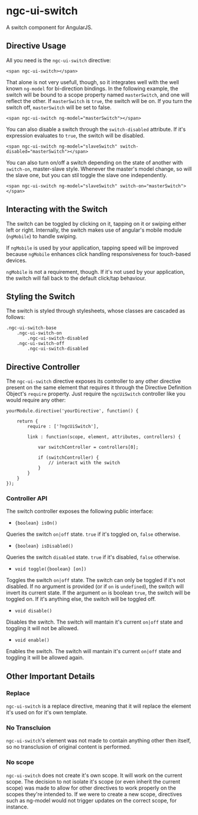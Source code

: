 ngc-ui-switch
=============

A switch component for AngularJS.


## Directive Usage ##

All you need is the `ngc-ui-switch` directive:
```
<span ngc-ui-switch></span>
```

That alone is not very usefull, though, so it integrates well with the well known `ng-model` for bi-direction bindings. In the following example, the switch will be bound to a scope property named `masterSwitch`, and one will reflect the other. If `masterSwitch` is `true`, the switch will be on. If you turn the switch off, `masterSwitch` will be set to false.
```
<span ngc-ui-switch ng-model="masterSwitch"></span>
```

You can also disable a switch through the `switch-disabled` attribute. If it's expression evaluates to `true`, the switch will be disabled.
```
<span ngc-ui-switch ng-model="slaveSwitch" switch-disabled="masterSwitch"></span>
```

You can also turn on/off a switch depending on the state of another with `switch-on`, master-slave style. Whenever the master's model change, so will the slave one, but you can stil toggle the slave one independently.
```
<span ngc-ui-switch ng-model="slaveSwitch" switch-on="masterSwitch"></span>
```


## Interacting with the Switch ##

The switch can be toggled by clicking on it, tapping on it or swiping either left or right. Internally, the switch makes use of angular's mobile module (`ngMobile`) to handle swiping.

If `ngMobile` is used by your application, tapping speed will be improved because `ngMobile` enhances click handling responsiveness for touch-based devices.

`ngMobile` is not a requirement, though. If it's not used by your application, the switch will fall back to the default click/tap behaviour.


## Styling the Switch ##

The switch is styled through stylesheets, whose classes are cascaded as follows:

```
.ngc-ui-switch-base
    .ngc-ui-switch-on
        .ngc-ui-switch-disabled
    .ngc-ui-switch-off
        .ngc-ui-switch-disabled
```


## Directive Controller ##

The `ngc-ui-switch` directive exposes its controller to any other directive present on the same element that requires it through the Directive Definition Object's `require` property. Just require the `ngcUiSwitch` controller like you would require any other:
```
yourModule.directive('yourDirective', function() {
    
    return {
        require : ['?ngcUiSwitch'],

        link : function(scope, element, attributes, controllers) {
            
            var switchController = controllers[0];
            
            if (switchController) {
                // interact with the switch
            }
        }
    }    
});
```


### Controller API ###

The switch controller exposes the following public interface:

* `{boolean} isOn()`

Queries the switch `on|off` state. `true` if it's toggled on, `false` otherwise.

* `{boolean} isDisabled()`

Queries the switch `disabled` state. `true` if it's disabled, `false` otherwise.

* `void toggle({boolean} [on])`

Toggles the switch `on|off` state. The switch can only be toggled if it's not disabled. If no argument is provided (or if `on` is `undefined`), the switch will invert its current state. If the argument `on` is boolean `true`, the switch will be toggled on. If it's anything else, the switch will be toggled off.

* `void disable()`

Disables the switch. The switch will mantain it's current `on|off` state and toggling it will not be allowed.

* `void enable()`

Enables the switch. The switch will mantain it's current `on|off` state and toggling it will be allowed again.


## Other Important Details ##

### Replace ###
`ngc-ui-switch` is a replace directive, meaning that it will replace the element it's used on for it's own template. 

### No Transcluion ###
`ngc-ui-switch`'s element was not made to contain anything other then itself, so no transclusion of original content is performed.

### No scope ###
`ngc-ui-switch` does not create it's own scope. It will work on the current scope. The decision to not isolate it's scope (or even inherit the current scope) was made to allow for other directives to work properly on the scopes they're intended to. If we were to create a new scope, directives such as ng-model would not trigger updates on the correct scope, for instance.

